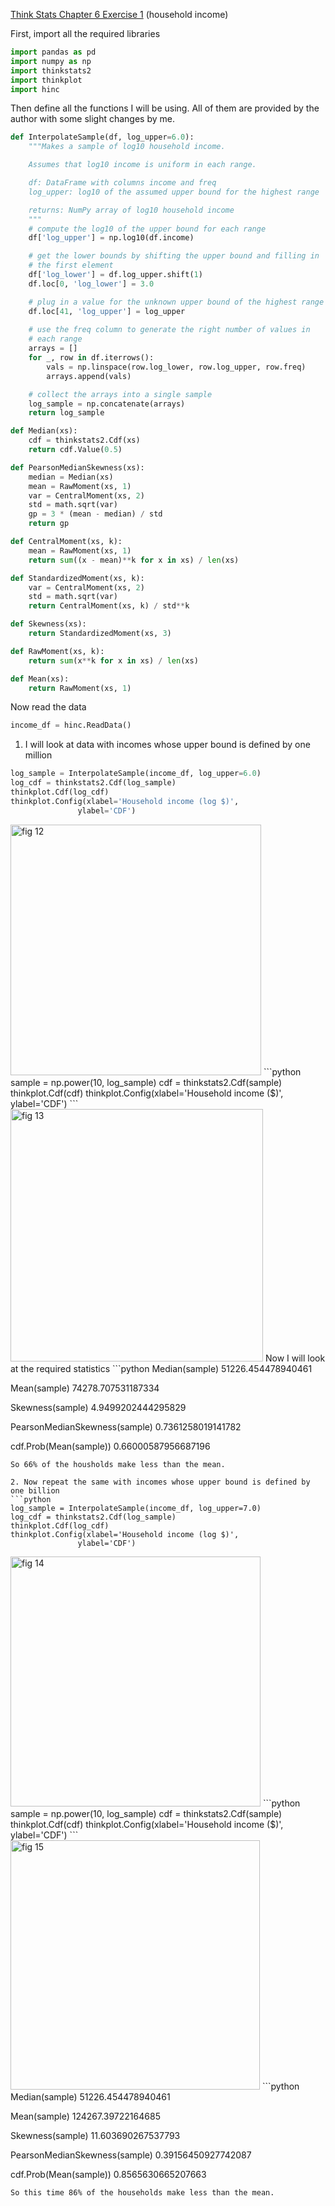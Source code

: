 [Think Stats Chapter 6 Exercise 1](http://greenteapress.com/thinkstats2/html/thinkstats2007.html#toc60) (household income)

First, import all the required libraries
```python
import pandas as pd
import numpy as np
import thinkstats2
import thinkplot
import hinc
```
Then define all the functions I will be using. All of them are provided by the author with some slight changes by me.
```python
def InterpolateSample(df, log_upper=6.0):
    """Makes a sample of log10 household income.

    Assumes that log10 income is uniform in each range.

    df: DataFrame with columns income and freq
    log_upper: log10 of the assumed upper bound for the highest range

    returns: NumPy array of log10 household income
    """
    # compute the log10 of the upper bound for each range
    df['log_upper'] = np.log10(df.income)

    # get the lower bounds by shifting the upper bound and filling in
    # the first element
    df['log_lower'] = df.log_upper.shift(1)
    df.loc[0, 'log_lower'] = 3.0

    # plug in a value for the unknown upper bound of the highest range
    df.loc[41, 'log_upper'] = log_upper
    
    # use the freq column to generate the right number of values in
    # each range
    arrays = []
    for _, row in df.iterrows():
        vals = np.linspace(row.log_lower, row.log_upper, row.freq)
        arrays.append(vals)

    # collect the arrays into a single sample
    log_sample = np.concatenate(arrays)
    return log_sample

def Median(xs):
    cdf = thinkstats2.Cdf(xs)
    return cdf.Value(0.5)

def PearsonMedianSkewness(xs):
    median = Median(xs)
    mean = RawMoment(xs, 1)
    var = CentralMoment(xs, 2)
    std = math.sqrt(var)
    gp = 3 * (mean - median) / std
    return gp

def CentralMoment(xs, k):
    mean = RawMoment(xs, 1)
    return sum((x - mean)**k for x in xs) / len(xs)

def StandardizedMoment(xs, k):
    var = CentralMoment(xs, 2)
    std = math.sqrt(var)
    return CentralMoment(xs, k) / std**k

def Skewness(xs):
    return StandardizedMoment(xs, 3)

def RawMoment(xs, k):
    return sum(x**k for x in xs) / len(xs)

def Mean(xs):
    return RawMoment(xs, 1)
```
Now read the data
```python
income_df = hinc.ReadData()
```
1. I will look at data with incomes whose upper bound is defined by one million
```python
log_sample = InterpolateSample(income_df, log_upper=6.0)
log_cdf = thinkstats2.Cdf(log_sample)
thinkplot.Cdf(log_cdf)
thinkplot.Config(xlabel='Household income (log $)',
               ylabel='CDF')
```
<img width="401" alt="fig 12" src="https://user-images.githubusercontent.com/32041665/34930090-949f2376-f97c-11e7-9799-bcc7073e6216.png">
```python
sample = np.power(10, log_sample)
cdf = thinkstats2.Cdf(sample)
thinkplot.Cdf(cdf)
thinkplot.Config(xlabel='Household income ($)',
               ylabel='CDF')
```
<img width="404" alt="fig 13" src="https://user-images.githubusercontent.com/32041665/34930097-a3016c30-f97c-11e7-8493-f39f5967d756.png">
Now I will look at the required statistics
```python
Median(sample)
51226.454478940461

Mean(sample)
74278.707531187334

Skewness(sample)
4.9499202444295829

PearsonMedianSkewness(sample)
0.7361258019141782

cdf.Prob(Mean(sample))
0.66000587956687196
```
So 66% of the housholds make less than the mean.

2. Now repeat the same with incomes whose upper bound is defined by one billion
```python
log_sample = InterpolateSample(income_df, log_upper=7.0)
log_cdf = thinkstats2.Cdf(log_sample)
thinkplot.Cdf(log_cdf)
thinkplot.Config(xlabel='Household income (log $)',
               ylabel='CDF')
```
<img width="400" alt="fig 14" src="https://user-images.githubusercontent.com/32041665/34930317-d12c4b10-f97d-11e7-8e02-b6eb3f619ac9.png">
```python
sample = np.power(10, log_sample)
cdf = thinkstats2.Cdf(sample)
thinkplot.Cdf(cdf)
thinkplot.Config(xlabel='Household income ($)',
               ylabel='CDF')
```
<img width="399" alt="fig 15" src="https://user-images.githubusercontent.com/32041665/34930328-dd9104ea-f97d-11e7-965c-7f9be9e80ed9.png">
```python
Median(sample)
51226.454478940461

Mean(sample)
124267.39722164685

Skewness(sample)
11.603690267537793

PearsonMedianSkewness(sample)
0.39156450927742087

cdf.Prob(Mean(sample))
0.8565630665207663
```
So this time 86% of the households make less than the mean.
